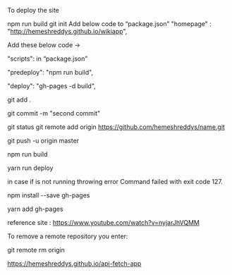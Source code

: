 To deploy the site

npm run build git init
Add below code to “package.json” "homepage" : "http://hemeshreddys.github.io/wikiapp",

Add these below code -> 

"scripts": in “package.json” 

"predeploy": "npm run build",

"deploy": "gh-pages -d build",

git add .

git commit -m "second commit"

git status git remote add origin https://github.com/hemeshreddys/name.git

git push -u origin master

npm run build

yarn run deploy

in case if is not running throwing error Command failed with exit code 127. 

npm install --save gh-pages 

yarn add gh-pages 

reference site : https://www.youtube.com/watch?v=nyjarJhVQMM 

To remove a remote repository you enter: 

git remote rm origin

https://hemeshreddys.github.io/api-fetch-app
